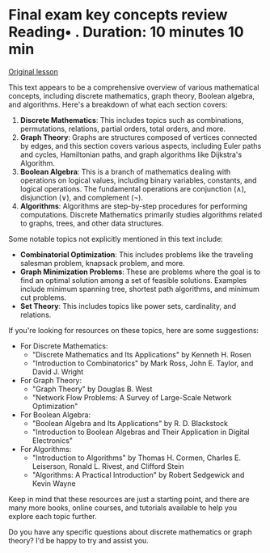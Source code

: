 # Final exam key concepts review Reading• . Duration: 10 minutes 10 min

[Original lesson](https://www.coursera.org/learn/uol-discrete-mathematics/supplement/2isrl/final-exam-key-concepts-review)

This text appears to be a comprehensive overview of various mathematical concepts, including discrete mathematics, graph theory, Boolean algebra, and algorithms. Here's a breakdown of what each section covers:

1. **Discrete Mathematics**: This includes topics such as combinations, permutations, relations, partial orders, total orders, and more.
2. **Graph Theory**: Graphs are structures composed of vertices connected by edges, and this section covers various aspects, including Euler paths and cycles, Hamiltonian paths, and graph algorithms like Dijkstra's Algorithm.
3. **Boolean Algebra**: This is a branch of mathematics dealing with operations on logical values, including binary variables, constants, and logical operations. The fundamental operations are conjunction (∧), disjunction (∨), and complement (¬).
4. **Algorithms**: Algorithms are step-by-step procedures for performing computations. Discrete Mathematics primarily studies algorithms related to graphs, trees, and other data structures.

Some notable topics not explicitly mentioned in this text include:

* **Combinatorial Optimization**: This includes problems like the traveling salesman problem, knapsack problem, and more.
* **Graph Minimization Problems**: These are problems where the goal is to find an optimal solution among a set of feasible solutions. Examples include minimum spanning tree, shortest path algorithms, and minimum cut problems.
* **Set Theory**: This includes topics like power sets, cardinality, and relations.

If you're looking for resources on these topics, here are some suggestions:

* For Discrete Mathematics:
	+ "Discrete Mathematics and Its Applications" by Kenneth H. Rosen
	+ "Introduction to Combinatorics" by Mark Ross, John E. Taylor, and David J. Wright
* For Graph Theory:
	+ "Graph Theory" by Douglas B. West
	+ "Network Flow Problems: A Survey of Large-Scale Network Optimization"
* For Boolean Algebra:
	+ "Boolean Algebra and Its Applications" by R. D. Blackstock
	+ "Introduction to Boolean Algebras and Their Application in Digital Electronics"
* For Algorithms:
	+ "Introduction to Algorithms" by Thomas H. Cormen, Charles E. Leiserson, Ronald L. Rivest, and Clifford Stein
	+ "Algorithms: A Practical Introduction" by Robert Sedgewick and Kevin Wayne

Keep in mind that these resources are just a starting point, and there are many more books, online courses, and tutorials available to help you explore each topic further.

Do you have any specific questions about discrete mathematics or graph theory? I'd be happy to try and assist you.


